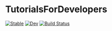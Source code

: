# TutorialsForDevelopers

[![Stable](https://img.shields.io/badge/docs-stable-blue.svg)](https://gridap.github.io/TutorialsForDevelopers.jl/stable)
[![Dev](https://img.shields.io/badge/docs-dev-blue.svg)](https://gridap.github.io/TutorialsForDevelopers.jl/dev)
[![Build Status](https://travis-ci.com/gridap/TutorialsForDevelopers.svg?branch=master)](https://travis-ci.com/gridap/TutorialsForDevelopers)
